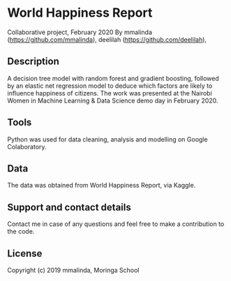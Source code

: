 # World Happiness Report
Collaborative project, February 2020
By mmalinda (https://github.com/mmalinda), deelilah (https://github.com/deelilah), 

## Description
A decision tree model with random forest and gradient boosting, followed by an elastic net regression model to deduce which factors are likely to influence happiness of citizens.
The work was presented at the Nairobi Women in Machine Learning & Data Science demo day in February 2020.

## Tools
Python was used for data cleaning, analysis and modelling on Google Colaboratory.

## Data
The data was obtained from World Happiness Report, via Kaggle.

## Support and contact details
Contact me in case of any questions and feel free to make a contribution to the code.

## License
Copyright (c) 2019 mmalinda, Moringa School

